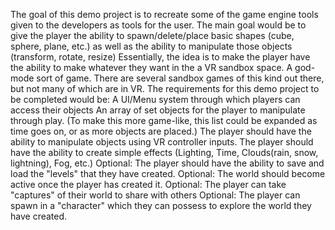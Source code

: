The goal of this demo project is to recreate some of the game engine tools given to the developers as tools for the user. 
The main goal would be to give the player the ability to spawn/delete/place basic shapes (cube, sphere, plane, etc.)
as well as the ability to manipulate those objects (transform, rotate, resize)
Essentially, the idea is to make the player have the ability to make whatever they want in the a VR sandbox space. A god-mode sort of game. 
There are several sandbox games of this kind out there, but not many of which are in VR.
The requirements for this demo project to be completed would be:
A UI/Menu system through which players can access their objects
An array of set objects for the player to manipulate through play. (To make this more game-like, this list could be expanded as time goes on, or as more objects are placed.)
The player should have the ability to manipulate objects using VR controller inputs.
The player should have the ability to create simple effects (Lighting, Time, Clouds(rain, snow, lightning), Fog, etc.)
Optional: The player should have the ability to save and load the "levels" that they have created.
Optional: The world should become active once the player has created it. 
Optional: The player can take "captures" of their world to share with others
Optional: The player can spawn in a "character" which they can possess to explore the world they have created.
